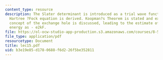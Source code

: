 ```yaml
---
content_type: resource
description: The Slater determinant is introduced as a trial wave function and the
  Hartree ?Fock equation is derived. Koopman?s Theorem is stated and explained. The
  concept of the exchange hole is discussed, leading to the estimate of the exchange
  energy as - e2kF.
file: https://ol-ocw-studio-app-production.s3.amazonaws.com/courses/8-511-theory-of-solids-i-fall-2004/b3e19e85d1780688f6d226f5be352811_lec15.pdf
file_type: application/pdf
resourcetype: Document
title: lec15.pdf
uid: b3e19e85-d178-0688-f6d2-26f5be352811
---
```


